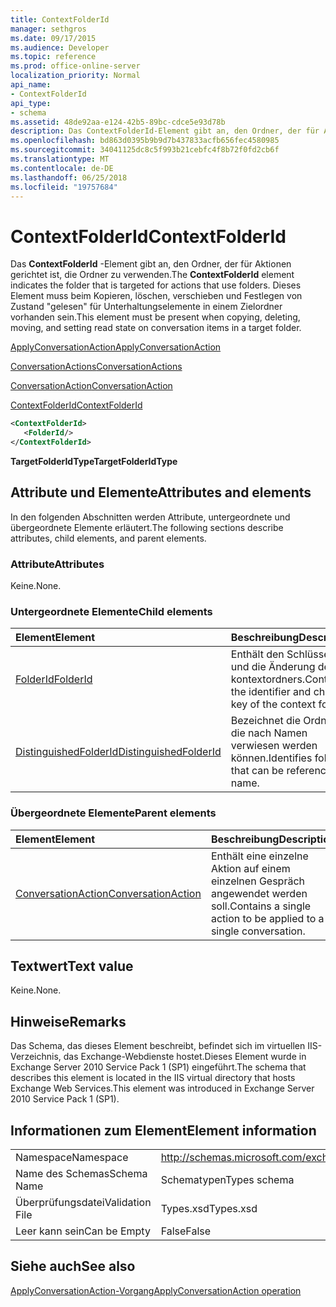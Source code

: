 ```yaml
---
title: ContextFolderId
manager: sethgros
ms.date: 09/17/2015
ms.audience: Developer
ms.topic: reference
ms.prod: office-online-server
localization_priority: Normal
api_name:
- ContextFolderId
api_type:
- schema
ms.assetid: 48de92aa-e124-42b5-89bc-cdce5e93d78b
description: Das ContextFolderId-Element gibt an, den Ordner, der für Aktionen gerichtet ist, die Ordner zu verwenden. Dieses Element muss beim Kopieren, löschen, verschieben und Festlegen von Zustand "gelesen" für Unterhaltungselemente in einem Zielordner vorhanden sein.
ms.openlocfilehash: bd863d0395b9b9d7b437833acfb656fec4580985
ms.sourcegitcommit: 34041125dc8c5f993b21cebfc4f8b72f0fd2cb6f
ms.translationtype: MT
ms.contentlocale: de-DE
ms.lasthandoff: 06/25/2018
ms.locfileid: "19757684"
---
```

# <a name="contextfolderid"></a><span data-ttu-id="4390b-104">ContextFolderId</span><span class="sxs-lookup"><span data-stu-id="4390b-104">ContextFolderId</span></span>

<span data-ttu-id="4390b-105">Das **ContextFolderId** -Element gibt an, den Ordner, der für Aktionen gerichtet ist, die Ordner zu verwenden.</span><span class="sxs-lookup"><span data-stu-id="4390b-105">The **ContextFolderId** element indicates the folder that is targeted for actions that use folders.</span></span> <span data-ttu-id="4390b-106">Dieses Element muss beim Kopieren, löschen, verschieben und Festlegen von Zustand "gelesen" für Unterhaltungselemente in einem Zielordner vorhanden sein.</span><span class="sxs-lookup"><span data-stu-id="4390b-106">This element must be present when copying, deleting, moving, and setting read state on conversation items in a target folder.</span></span> 
  
[<span data-ttu-id="4390b-107">ApplyConversationAction</span><span class="sxs-lookup"><span data-stu-id="4390b-107">ApplyConversationAction</span></span>](applyconversationaction.md)
  
[<span data-ttu-id="4390b-108">ConversationActions</span><span class="sxs-lookup"><span data-stu-id="4390b-108">ConversationActions</span></span>](conversationactions.md)
  
[<span data-ttu-id="4390b-109">ConversationAction</span><span class="sxs-lookup"><span data-stu-id="4390b-109">ConversationAction</span></span>](conversationaction.md)
  
[<span data-ttu-id="4390b-110">ContextFolderId</span><span class="sxs-lookup"><span data-stu-id="4390b-110">ContextFolderId</span></span>](contextfolderid.md)
  
```XML
<ContextFolderId>
   <FolderId/>
</ContextFolderId>
```

 <span data-ttu-id="4390b-111">**TargetFolderIdType**</span><span class="sxs-lookup"><span data-stu-id="4390b-111">**TargetFolderIdType**</span></span>
## <a name="attributes-and-elements"></a><span data-ttu-id="4390b-112">Attribute und Elemente</span><span class="sxs-lookup"><span data-stu-id="4390b-112">Attributes and elements</span></span>

<span data-ttu-id="4390b-113">In den folgenden Abschnitten werden Attribute, untergeordnete und übergeordnete Elemente erläutert.</span><span class="sxs-lookup"><span data-stu-id="4390b-113">The following sections describe attributes, child elements, and parent elements.</span></span>
  
### <a name="attributes"></a><span data-ttu-id="4390b-114">Attribute</span><span class="sxs-lookup"><span data-stu-id="4390b-114">Attributes</span></span>

<span data-ttu-id="4390b-115">Keine.</span><span class="sxs-lookup"><span data-stu-id="4390b-115">None.</span></span>
  
### <a name="child-elements"></a><span data-ttu-id="4390b-116">Untergeordnete Elemente</span><span class="sxs-lookup"><span data-stu-id="4390b-116">Child elements</span></span>

|<span data-ttu-id="4390b-117">**Element**</span><span class="sxs-lookup"><span data-stu-id="4390b-117">**Element**</span></span>|<span data-ttu-id="4390b-118">**Beschreibung**</span><span class="sxs-lookup"><span data-stu-id="4390b-118">**Description**</span></span>|
|:-----|:-----|
|[<span data-ttu-id="4390b-119">FolderId</span><span class="sxs-lookup"><span data-stu-id="4390b-119">FolderId</span></span>](folderid.md) <br/> |<span data-ttu-id="4390b-120">Enthält den Schlüssel-ID und die Änderung des kontextordners.</span><span class="sxs-lookup"><span data-stu-id="4390b-120">Contains the identifier and change key of the context folder.</span></span>  <br/> |
|[<span data-ttu-id="4390b-121">DistinguishedFolderId</span><span class="sxs-lookup"><span data-stu-id="4390b-121">DistinguishedFolderId</span></span>](distinguishedfolderid.md) <br/> |<span data-ttu-id="4390b-122">Bezeichnet die Ordner, die nach Namen verwiesen werden können.</span><span class="sxs-lookup"><span data-stu-id="4390b-122">Identifies folders that can be referenced by name.</span></span>  <br/> |
   
### <a name="parent-elements"></a><span data-ttu-id="4390b-123">Übergeordnete Elemente</span><span class="sxs-lookup"><span data-stu-id="4390b-123">Parent elements</span></span>

|<span data-ttu-id="4390b-124">**Element**</span><span class="sxs-lookup"><span data-stu-id="4390b-124">**Element**</span></span>|<span data-ttu-id="4390b-125">**Beschreibung**</span><span class="sxs-lookup"><span data-stu-id="4390b-125">**Description**</span></span>|
|:-----|:-----|
|[<span data-ttu-id="4390b-126">ConversationAction</span><span class="sxs-lookup"><span data-stu-id="4390b-126">ConversationAction</span></span>](conversationaction.md) <br/> |<span data-ttu-id="4390b-127">Enthält eine einzelne Aktion auf einem einzelnen Gespräch angewendet werden soll.</span><span class="sxs-lookup"><span data-stu-id="4390b-127">Contains a single action to be applied to a single conversation.</span></span>  <br/> |
   
## <a name="text-value"></a><span data-ttu-id="4390b-128">Textwert</span><span class="sxs-lookup"><span data-stu-id="4390b-128">Text value</span></span>

<span data-ttu-id="4390b-129">Keine.</span><span class="sxs-lookup"><span data-stu-id="4390b-129">None.</span></span>
  
## <a name="remarks"></a><span data-ttu-id="4390b-130">Hinweise</span><span class="sxs-lookup"><span data-stu-id="4390b-130">Remarks</span></span>

<span data-ttu-id="4390b-131">Das Schema, das dieses Element beschreibt, befindet sich im virtuellen IIS-Verzeichnis, das Exchange-Webdienste hostet.Dieses Element wurde in Exchange Server 2010 Service Pack 1 (SP1) eingeführt.</span><span class="sxs-lookup"><span data-stu-id="4390b-131">The schema that describes this element is located in the IIS virtual directory that hosts Exchange Web Services.This element was introduced in Exchange Server 2010 Service Pack 1 (SP1).</span></span>
  
## <a name="element-information"></a><span data-ttu-id="4390b-132">Informationen zum Element</span><span class="sxs-lookup"><span data-stu-id="4390b-132">Element information</span></span>

|||
|:-----|:-----|
|<span data-ttu-id="4390b-133">Namespace</span><span class="sxs-lookup"><span data-stu-id="4390b-133">Namespace</span></span>  <br/> |http://schemas.microsoft.com/exchange/services/2006/types  <br/> |
|<span data-ttu-id="4390b-134">Name des Schemas</span><span class="sxs-lookup"><span data-stu-id="4390b-134">Schema Name</span></span>  <br/> |<span data-ttu-id="4390b-135">Schematypen</span><span class="sxs-lookup"><span data-stu-id="4390b-135">Types schema</span></span>  <br/> |
|<span data-ttu-id="4390b-136">Überprüfungsdatei</span><span class="sxs-lookup"><span data-stu-id="4390b-136">Validation File</span></span>  <br/> |<span data-ttu-id="4390b-137">Types.xsd</span><span class="sxs-lookup"><span data-stu-id="4390b-137">Types.xsd</span></span>  <br/> |
|<span data-ttu-id="4390b-138">Leer kann sein</span><span class="sxs-lookup"><span data-stu-id="4390b-138">Can be Empty</span></span>  <br/> |<span data-ttu-id="4390b-139">False</span><span class="sxs-lookup"><span data-stu-id="4390b-139">False</span></span>  <br/> |
   
## <a name="see-also"></a><span data-ttu-id="4390b-140">Siehe auch</span><span class="sxs-lookup"><span data-stu-id="4390b-140">See also</span></span>



[<span data-ttu-id="4390b-141">ApplyConversationAction-Vorgang</span><span class="sxs-lookup"><span data-stu-id="4390b-141">ApplyConversationAction operation</span></span>](applyconversationaction-operation.md)

